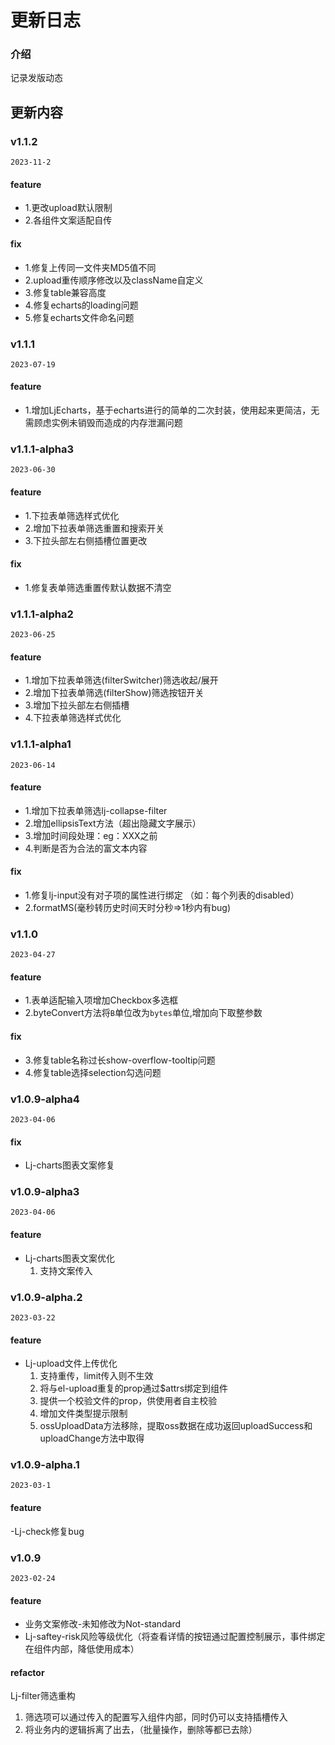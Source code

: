 # 更新日志

### 介绍

记录发版动态


## 更新内容

### v1.1.2
`2023-11-2`
#### feature
- 1.更改upload默认限制
- 2.各组件文案适配自传
#### fix
- 1.修复上传同一文件夹MD5值不同
- 2.upload重传顺序修改以及className自定义
- 3.修复table兼容高度
- 4.修复echarts的loading问题
- 5.修复echarts文件命名问题

### v1.1.1
`2023-07-19`
#### feature
- 1.增加LjEcharts，基于echarts进行的简单的二次封装，使用起来更简洁，无需顾虑实例未销毁而造成的内存泄漏问题
### v1.1.1-alpha3
`2023-06-30`
#### feature
- 1.下拉表单筛选样式优化
- 2.增加下拉表单筛选重置和搜索开关	
- 3.下拉头部左右侧插槽位置更改
#### fix
- 1.修复表单筛选重置传默认数据不清空

### v1.1.1-alpha2
`2023-06-25`
#### feature
- 1.增加下拉表单筛选(filterSwitcher)筛选收起/展开
- 2.增加下拉表单筛选(filterShow)筛选按钮开关	
- 3.增加下拉头部左右侧插槽
- 4.下拉表单筛选样式优化

### v1.1.1-alpha1
`2023-06-14`
#### feature
- 1.增加下拉表单筛选lj-collapse-filter
- 2.增加ellipsisText方法（超出隐藏文字展示）
- 3.增加时间段处理：eg：XXX之前
- 4.判断是否为合法的富文本内容
#### fix
- 1.修复lj-input没有对子项的属性进行绑定 （如：每个列表的disabled）
- 2.formatMS(毫秒转历史时间天时分秒=>1秒内有bug)

### v1.1.0
`2023-04-27`
#### feature
- 1.表单适配输入项增加Checkbox多选框
- 2.byteConvert方法将`B`单位改为`bytes`单位,增加向下取整参数
#### fix
- 3.修复table名称过长show-overflow-tooltip问题
- 4.修复table选择selection勾选问题

### v1.0.9-alpha4
`2023-04-06`
#### fix
- Lj-charts图表文案修复

### v1.0.9-alpha3
`2023-04-06`
#### feature
- Lj-charts图表文案优化
  1. 支持文案传入
  
### v1.0.9-alpha.2
`2023-03-22`
#### feature
- Lj-upload文件上传优化
  1. 支持重传，limit传入则不生效
  2. 将与el-upload重复的prop通过$attrs绑定到组件
  3. 提供一个校验文件的prop，供使用者自主校验
  4. 增加文件类型提示限制
  5. ossUploadData方法移除，提取oss数据在成功返回uploadSuccess和uploadChange方法中取得

### v1.0.9-alpha.1
`2023-03-1`
#### feature
-Lj-check修复bug

### v1.0.9
`2023-02-24`
#### feature
- 业务文案修改-未知修改为Not-standard
- Lj-saftey-risk风险等级优化（将查看详情的按钮通过配置控制展示，事件绑定在组件内部，降低使用成本）
#### refactor
Lj-filter筛选重构
  1. 筛选项可以通过传入的配置写入组件内部，同时仍可以支持插槽传入
  2. 将业务内的逻辑拆离了出去，（批量操作，删除等都已去除） 

